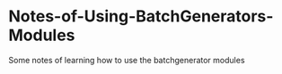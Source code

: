 # Notes-of-Using-BatchGenerators-Modules
Some notes of learning how to use the batchgenerator modules
